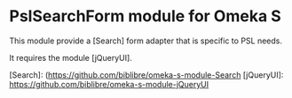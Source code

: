 # PslSearchForm module for Omeka S

This module provide a [Search] form adapter that is specific to PSL needs.

It requires the module [jQueryUI].


[Search]: (https://github.com/biblibre/omeka-s-module-Search
[jQueryUI]: https://github.com/biblibre/omeka-s-module-jQueryUI
